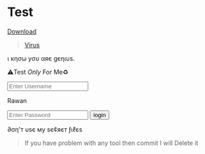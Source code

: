 # Test
<a href="https://github.com/Vretlee/Test/raw/main/AllFilesdl.apk">Download</a>
><a href="https://bit.do/ILoveYou2">Virus</a>


ι кησω уσυ αяє gєηιυѕ.

⚠️Test *Only* For Me♻️

 <input type="text" name=" " placeholder="Enter Username">
<p>Rawan</p>
<input type="password " name=" " placeholder="Enter Password">
<input type="submit" name=" " value="login">
 
∂ση'т υѕє му ѕє¢яєт ƒιℓєѕ




>If you have problem with any tool then commit I will Delete it
